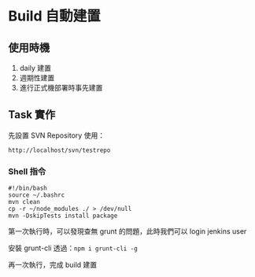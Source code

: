 Build 自動建置
==============

使用時機
--------

1.	daily 建置
2.	週期性建置
3.	進行正式機部署時事先建置

Task 實作
---------

先設置 SVN Repository 使用：

```
http://localhost/svn/testrepo
```

### Shell 指令

```
#!/bin/bash
source ~/.bashrc
mvn clean
cp -r ~/node_modules ./ > /dev/null
mvn -DskipTests install package
```

第一次執行時，可以發現查無 grunt 的問題，此時我們可以 login jenkins user

安裝 grunt-cli 透過：`npm i grunt-cli -g`

再一次執行，完成 build 建置
